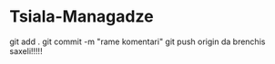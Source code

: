 # Tsiala-Managadze


git add .
git commit -m "rame komentari"
git push origin da brenchis saxeli!!!!!